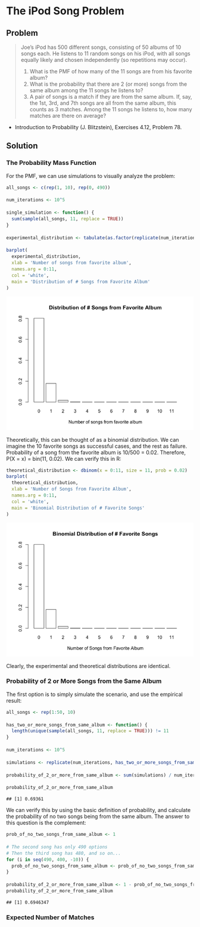 The iPod Song Problem
================

Problem
-------

> Joe’s iPod has 500 different songs, consisting of 50 albums of 10 songs each. He listens to 11 random songs on his iPod, with all songs equally likely and chosen independently (so repetitions may occur).
>
> 1.  What is the PMF of how many of the 11 songs are from his favorite album?
> 2.  What is the probability that there are 2 (or more) songs from the same album among the 11 songs he listens to?
> 3.  A pair of songs is a match if they are from the same album. If, say, the 1st, 3rd, and 7th songs are all from the same album, this counts as 3 matches. Among the 11 songs he listens to, how many matches are there on average?

-   Introduction to Probability (J. Blitzstein), Exercises 4.12, Problem 78.

Solution
--------

### The Probability Mass Function

For the PMF, we can use simulations to visually analyze the problem:

``` r
all_songs <- c(rep(1, 10), rep(0, 490))

num_iterations <- 10^5

single_simulation <- function() {
  sum(sample(all_songs, 11, replace = TRUE))
}

experimental_distribution <- tabulate(as.factor(replicate(num_iterations, single_simulation())), nbins=12) / num_iterations

barplot(
  experimental_distribution, 
  xlab = 'Number of songs from favorite album', 
  names.arg = 0:11,
  col = 'white',
  main = 'Distribution of # Songs from Favorite Album'
)
```

![](iPodSongProblem_files/figure-markdown_github-ascii_identifiers/unnamed-chunk-1-1.png)

Theoretically, this can be thought of as a binomial distribution. We can imagine the 10 favorite songs as successful cases, and the rest as failure. Probability of a song from the favorite album is 10/500 = 0.02. Therefore, P(X = x) = bin(11, 0.02). We can verify this in R:

``` r
theoretical_distribution <- dbinom(x = 0:11, size = 11, prob = 0.02)
barplot(
  theoretical_distribution,
  xlab = 'Number of Songs from Favorite Album', 
  names.arg = 0:11,
  col = 'white',
  main = 'Binomial Distribution of # Favorite Songs'
)
```

![](iPodSongProblem_files/figure-markdown_github-ascii_identifiers/unnamed-chunk-2-1.png)

Clearly, the experimental and theoretical distributions are identical.

### Probability of 2 or More Songs from the Same Album

The first option is to simply simulate the scenario, and use the empirical result:

``` r
all_songs <- rep(1:50, 10)

has_two_or_more_songs_from_same_album <- function() {
  length(unique(sample(all_songs, 11, replace = TRUE))) != 11
}

num_iterations <- 10^5

simulations <- replicate(num_iterations, has_two_or_more_songs_from_same_album())

probability_of_2_or_more_from_same_album <- sum(simulations) / num_iterations

probability_of_2_or_more_from_same_album
```

    ## [1] 0.69361

We can verify this by using the basic definition of probability, and calculate the probability of no two songs being from the same album. The answer to this question is the complement:

``` r
prob_of_no_two_songs_from_same_album <- 1

# The second song has only 490 options
# Then the third song has 480, and so on...
for (i in seq(490, 400, -10)) {
  prob_of_no_two_songs_from_same_album <- prob_of_no_two_songs_from_same_album * (i/500)
}

probability_of_2_or_more_from_same_album <- 1 - prob_of_no_two_songs_from_same_album
probability_of_2_or_more_from_same_album
```

    ## [1] 0.6946347

### Expected Number of Matches
